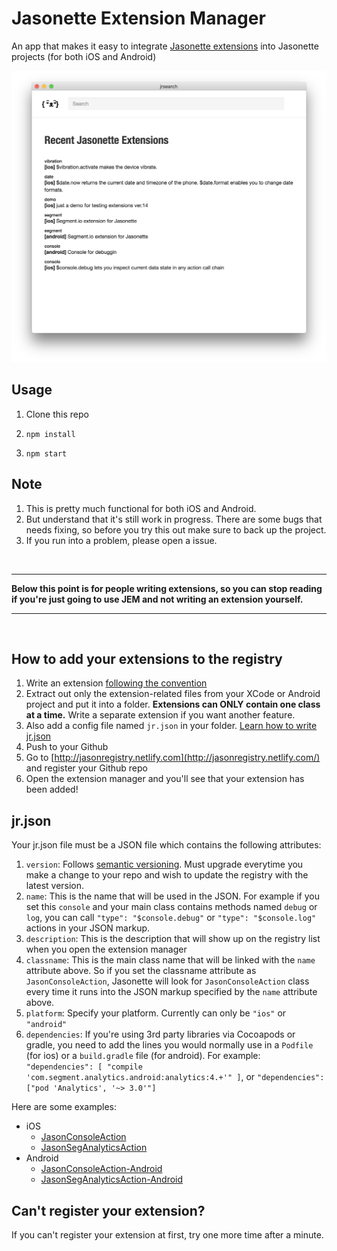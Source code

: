 # Jasonette Extension Manager 

An app that makes it easy to integrate [Jasonette extensions](http://docs.jasonette.com/advanced/#extension) into Jasonette projects (for both iOS and Android)

![screenshot](screenshot.png)

## Usage

1. Clone this repo

2. `npm install`

3. `npm start`

## Note

1. This is pretty much functional for both iOS and Android.
2. But understand that it's still work in progress. There are some bugs that needs fixing, so before you try this out make sure to back up the project.
3. If you run into a problem, please open a issue.

<br>

---

**Below this point is for people writing extensions, so you can stop reading if you're just going to use JEM and not writing an extension yourself.**

---

<br>

## How to add your extensions to the registry

1. Write an extension [following the convention](http://docs.jasonette.com/advanced/#extension)
2. Extract out only the extension-related files from your XCode or Android project and put it into a folder. **Extensions can ONLY contain one class at a time.** Write a separate extension if you want another feature.
3. Also add a config file named `jr.json` in your folder. [Learn how to write jr.json](#jrjson)
4. Push to your Github
5. Go to [http://jasonregistry.netlify.com](http://jasonregistry.netlify.com/) and register your Github repo
6. Open the extension manager and you'll see that your extension has been added!

## jr.json

Your jr.json file must be a JSON file which contains the following attributes:

1. `version`: Follows [semantic versioning](http://semver.org/). Must upgrade everytime you make a change to your repo and wish to update the registry with the latest version.
2. `name`: This is the name that will be used in the JSON. For example if you set this `console` and your main class contains methods named `debug` or `log`, you can call `"type": "$console.debug"` or `"type": "$console.log"` actions in your JSON markup.
3. `description`: This is the description that will show up on the registry list when you open the extension manager
4. `classname`: This is the main class name that will be linked with the `name` attribute above. So if you set the classname attribute as `JasonConsoleAction`, Jasonette will look for `JasonConsoleAction` class every time it runs into the JSON markup specified by the `name` attribute above.
5. `platform`: Specify your platform. Currently can only be `"ios"` or `"android"`
6. `dependencies`: If you're using 3rd party libraries via Cocoapods or gradle, you need to add the lines you would normally use in a `Podfile` (for ios) or a `build.gradle` file (for android). For example: `"dependencies": [ "compile 'com.segment.analytics.android:analytics:4.+'" ]`, or `"dependencies": ["pod 'Analytics', '~> 3.0'"]`

Here are some examples:

- iOS
  - [JasonConsoleAction](https://github.com/gliechtenstein/JasonConsoleAction/blob/master/jr.json)
  - [JasonSegAnalyticsAction](https://github.com/gliechtenstein/JasonSEGAnalyticsAction/blob/master/jr.json)
- Android
  - [JasonConsoleAction-Android](https://github.com/gliechtenstein/JasonConsoleAction-Android/blob/master/jr.json)
  - [JasonSegAnalyticsAction-Android](https://github.com/gliechtenstein/JasonSEGAnalyticsAction-Android/blob/master/jr.json)


## Can't register your extension?

If you can't register your extension at first, try one more time after a minute.
